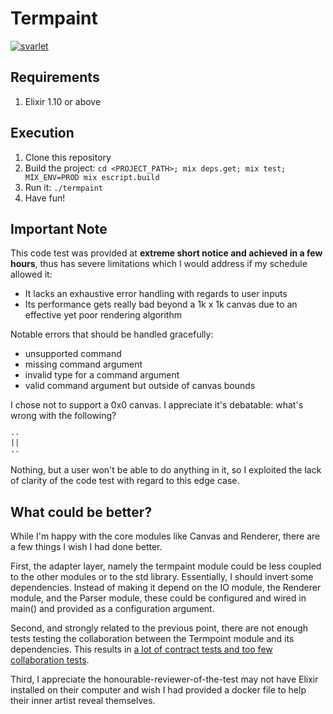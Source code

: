 # Termpaint

[![svarlet](https://circleci.com/gh/svarlet/termpaint.svg?style=shield)](https://app.circleci.com/pipelines/github/svarlet/termpaint)

## Requirements

1. Elixir 1.10 or above

## Execution

1. Clone this repository
2. Build the project: `cd <PROJECT_PATH>; mix deps.get; mix test; MIX_ENV=PROD mix escript.build`
3. Run it: `./termpaint`
4. Have fun!

## Important Note

This code test was provided at **extreme short notice and achieved in a few hours**, thus has severe limitations which I would address if my schedule allowed it:
- It lacks an exhaustive error handling with regards to user inputs
- Its performance gets really bad beyond a 1k x 1k canvas due to an effective yet poor rendering algorithm

Notable errors that should be handled gracefully:
- unsupported command
- missing command argument
- invalid type for a command argument
- valid command argument but outside of canvas bounds

I chose not to support a 0x0 canvas. I appreciate it's debatable: what's wrong with the following?
```
--
||
--
```
Nothing, but a user won't be able to do anything in it, so I exploited the lack of clarity of the code test with regard to this edge case.

## What could be better?

While I'm happy with the core modules like Canvas and Renderer, there are a few things I wish I had done better.

First, the adapter layer, namely the termpaint module could be less coupled to the other modules or to the std library. Essentially, I should invert some dependencies. Instead of making it depend on the IO module, the Renderer module, and the Parser module, these could be configured and wired in main() and provided as a configuration argument.

Second, and strongly related to the previous point, there are not enough tests testing the collaboration between the Termpoint module and its dependencies. This results in [a lot of contract tests and too few collaboration tests](https://blog.thecodewhisperer.com/permalink/integrated-tests-are-a-scam).

Third, I appreciate the honourable-reviewer-of-the-test may not have Elixir installed on their computer and wish I had provided a docker file to help their inner artist reveal themselves.

